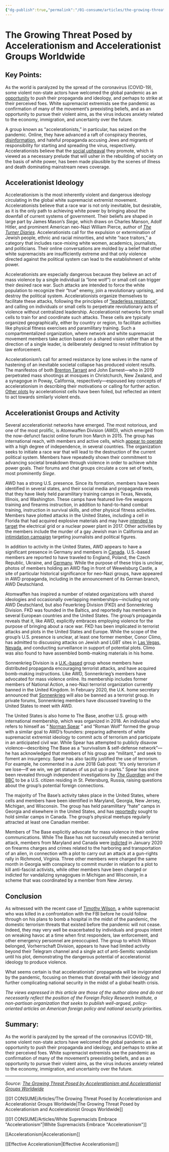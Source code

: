 ```yaml
---
{"dg-publish":true,"permalink":"/01-consume/articles/the-growing-threat-posed-by-accelerationism-and-accelerationist-groups-worldwide/","title":"The Growing Threat Posed by Accelerationism and Accelerationist Groups Worldwide"}
---
```



# The Growing Threat Posed by Accelerationism and Accelerationist Groups Worldwide

## Key Points:
As the world is paralyzed by the spread of the coronavirus (COVID-19), some violent non-state actors have welcomed the global pandemic as an [opportunity](https://www.splcenter.org/hatewatch/2020/03/26/white-supremacists-see-coronavirus-opportunity) to push their propaganda and ideology, and perhaps to strike at their perceived foes. White supremacist extremists see the pandemic as confirmation of many of the movement’s preexisting beliefs, and as an opportunity to pursue their violent aims, as the virus induces anxiety related to the economy, immigration, and uncertainty over the future.

A group known as “accelerationists,” in particular, has seized on the pandemic. Online, they have advanced a raft of conspiracy theories, [disinformation](https://thesoufancenter.org/intelbrief-white-supremacists-and-the-weaponization-of-the-coronavirus-covid-19/), and hateful propaganda accusing Jews and migrants of responsibility for starting and spreading the virus, respectively. Accelerationists believe that the [social upheaval](https://time.com/5810774/extremist-groups-coronavirus/) they promote, which is viewed as a necessary prelude that will usher in the rebuilding of society on the basis of white power, has been made plausible by the scenes of illness and death dominating mainstream news coverage.

## Accelerationist Ideology

Accelerationism is the most inherently violent and dangerous ideology circulating in the global white supremacist extremist movement. Accelerationists believe that a race war is not only inevitable, but desirable, as it is the only path to achieving white power by bringing about the downfall of current systems of government. Their beliefs are shaped in large part by James Mason’s *Siege,* which draws on Charles Manson, Adolf Hitler, and prominent American neo-Nazi William Pierce, author of [*The Turner Diaries*](https://www.theatlantic.com/politics/archive/2016/09/how-the-turner-diaries-changed-white-nationalism/500039/). Accelerationists call for the expulsion or extermination of Jewish people, ethnic and racial minorities, and white “race traitors,” a category that includes race-mixing white women, academics, journalists, and politicians. Their online conversations are molded by a belief that other white supremacists are insufficiently extreme and that only violence directed against the political system can lead to the establishment of white power.

Accelerationists are especially dangerous because they believe an act of mass violence by a single individual (a “lone wolf”) or small cell can trigger their desired race war. Such attacks are intended to force the white population to recognize their “true” enemy, join a revolutionary uprising, and destroy the political system. Accelerationists organize themselves to facilitate these attacks, following the principles of [“leaderless resistance”](https://www.theatlantic.com/ideas/archive/2019/08/the-new-strategy-of-violent-white-supremacy/595648/) and calling on individuals or small cells to perpetrate revolutionary acts of violence without centralized leadership. Accelerationist networks form small cells to train for and coordinate such attacks. These cells are typically organized geographically, either by country or region, to facilitate activities like physical fitness exercises and paramilitary training. Such a compartmentalized organization, where network and white supremacist movement members take action based on a shared vision rather than at the direction of a single leader, is deliberately designed to resist infiltration by law enforcement.

Accelerationism’s call for armed resistance by lone wolves in the name of hastening of an inevitable societal collapse has produced violent results. The manifestos of both [Brenton Tarrant](https://www.fpri.org/article/2019/05/america-has-a-white-nationalist-terrorism-problem-what-should-we-do/) and John Earnest—who in 2019 perpetrated mass shootings at mosques in Christchurch, New Zealand, and a synagogue in Poway, California, respectively—espoused key concepts of accelerationism in describing their motivations or calling for further action. [Other plots](https://www.justice.gov/usao-nv/pr/las-vegas-man-pleads-guilty-possession-bomb-making-components) by accelerationist cells have been foiled, but reflected an intent to act towards similarly violent ends.

## Accelerationist Groups and Activity

Several accelerationist networks have emerged. The most notorious, and one of the most prolific, is Atomwaffen Division (AWD), which emerged from the now-defunct fascist online forum Iron March in 2015. The group has international reach, with members and active cells, which [appear to operate](https://www.propublica.org/article/atomwaffen-division-inside-white-hate-group) with a high degree of independence, in several countries. The organization seeks to initiate a race war that will lead to the destruction of the current political system. Members have repeatedly shown their commitment to advancing societal breakdown through violence in order to achieve white power goals. Their forums and chat groups circulate a core set of texts, most prominently *Siege*.

AWD has a strong U.S. presence. Since its formation, members have been identified in several states, and their social media and propaganda reveals that they have likely held paramilitary training camps in Texas, Nevada, Illinois, and Washington. These camps have featured live-fire weapons training and firearms instruction, in addition to hand-to-hand combat training, instruction in survival skills, and other physical fitness activities. Members have plotted attacks in the United States, including a cell in Florida that had acquired explosive materials and may have [intended to target](https://www.tampabay.com/news/courts/criminal/judge-sets-release-conditions-for-neo-nazi-in-tampa-palms-explosives-case/2327088/) the electrical grid or a nuclear power plant in 2017. Other activities by the members include the murder of a gay Jewish man in California and an [intimidation campaign](https://www.justice.gov/opa/pr/arrests-four-states-racially-motivated-violent-extremists-targeting-journalists-and-activists) targeting journalists and political figures.

In addition to activity in the United States, AWD appears to have a significant presence in Germany and members in [Canada](https://www.vice.com/en_us/article/ev847a/an-american-neo-nazi-group-has-dark-plans-for-canada). U.S.-based members are reported to have traveled to England, Poland, the Czech Republic, Ukraine, and [Germany](https://www.spiegel.de/international/germany/neo-nazi-group-atomwaffen-division-takes-root-in-germany-a-1295575.html). While the purpose of these trips is unclear, photos of members holding an AWD flag in front of Wewelsburg Castle, a site of particular historical significance for neo-Nazi groups, have appeared in AWD propaganda, including in the announcement of its German branch, AWD Deutschland.

Atomwaffen has inspired a number of related organizations with shared ideologies and occasionally overlapping memberships—including not only AWD Deutschland, but also Feuerkrieg Division (FKD) and Sonnenkrieg Division. FKD was founded in the Baltics, and reportedly has members in several European countries and the United States. The group’s propaganda reveals that it, like AWD, explicitly embraces employing violence for the purpose of bringing about a race war. FKD has been implicated in terrorist attacks and plots in the United States and Europe. While the scope of the group’s U.S. presence is unclear, at least one former member, Conor Climo, has admitted to discussing attacks on Jewish and LGBT sites in [Las Vegas, Nevada,](https://www.justice.gov/usao-nv/pr/las-vegas-man-pleads-guilty-possession-bomb-making-components) and conducting surveillance in support of potential plots. Climo was also found to have assembled bomb-making materials in his home.

Sonnenkrieg Division is a [U.K.-based](https://www.bbc.com/news/uk-46460442) group whose members have distributed propaganda encouraging terrorist attacks, and have acquired bomb-making instructions. Like AWD, Sonnenkrieg’s members have advocated for mass violence online. Its membership includes former members of National Action, a neo-Nazi terrorist organization currently banned in the United Kingdom. In February 2020, the U.K. home secretary announced that [Sonnenkrieg](https://www.theguardian.com/uk-news/2020/feb/24/uk-ban-neo-nazi-sonnenkrieg-division-terrorist-group) will also be banned as a terrorist group. In private forums, Sonnenkrieg members have discussed traveling to the United States to meet with AWD.

The United States is also home to The Base, another U.S. group with international membership, which was organized in 2018. An individual who refers to himself as “ [Norman Spear](https://www.vice.com/en_us/article/a3mexp/neo-nazis-are-organizing-secretive-paramilitary-training-across-america) ” and “Roman Wolf” formed the group with a similar goal to AWD’s founders: preparing adherents of white supremacist extremist ideology to commit acts of terrorism and participate in an anticipated civil war. While Spear has attempted to publicly disavow violence—describing The Base as a “survivalism & self-defense network”—he has acknowledged that members of his group are “militant,” and seek to foment an insurgency. Spear has also tacitly justified the use of terrorism. For example, he commented in a June 2018 Gab post: “It’s only terrorism if we lose—If we win, we get statues of us put up in parks.” Spear has since been revealed through independent investigations by [*The Guardian*](https://www.theguardian.com/world/2020/jan/23/revealed-the-true-identity-of-the-leader-of-americas-neo-nazi-terror-group) and the [BBC](https://www.bbc.com/news/world-51236915) to be a U.S. citizen residing in St. Petersburg, Russia, raising questions about the group’s potential foreign connections.

The majority of The Base’s activity takes place in the United States, where cells and members have been identified in Maryland, Georgia, New Jersey, Michigan, and Wisconsin. The group has held paramilitary “hate” camps in Georgia and elsewhere in the United States, and has [reportedly](https://www.winnipegfreepress.com/local/homegrown-hate-547510902.html%20affidavit) sought to hold similar camps in Canada. The group’s physical meetups regularly attracted at least one Canadian member.

Members of The Base explicitly advocate for mass violence in their online communications. While The Base has not successfully executed a terrorist attack, members from Maryland and Canada were [indicted](https://www.justice.gov/usao-md/pr/three-alleged-members-violent-extremist-group-base-facing-federal-firearms-and-alien) in January 2020 on firearms charges and crimes related to the harboring and transportation of an alien, in connection with a plot to carry out an attack at a gun-rights rally in Richmond, Virginia. Three other members were charged the same month in Georgia with conspiracy to commit murder in relation to a plot to kill anti-fascist activists, while other members have been charged or indicted for vandalizing synagogues in Michigan and Wisconsin, in a scheme that was coordinated by a member from New Jersey.

## Conclusion

As witnessed with the recent case of [Timothy Wilson](https://abcnews.go.com/Politics/fbi-learned-coronavirus-inspired-bomb-plotter-radicalized-us/story?id=69818116), a white supremacist who was killed in a confrontation with the FBI before he could follow through on his plans to bomb a hospital in the midst of the pandemic, the domestic terrorism threats that existed before the pandemic will not cease. Indeed, they may very well be exacerbated by individuals and groups intent on wreaking havoc at a time when first responders, law enforcement, and other emergency personnel are preoccupied. The group to which Wilson belonged, Vorherrschaft Division, appears to have had limited activity beyond their Telegram channel and a single act of anti-Semitic vandalism until his plot, demonstrating the dangerous potential of accelerationist ideology to produce violence.

What seems certain is that accelerationists’ propaganda will be invigorated by the pandemic, focusing on themes that dovetail with their ideology and further complicating national security in the midst of a global health crisis.

*The views expressed in this article are those of the author alone and do not necessarily reflect the position of the Foreign Policy Research Institute, a non-partisan organization that seeks to publish well-argued, policy-oriented articles on American foreign policy and national security priorities.*

## Summary:
As the world is paralyzed by the spread of the coronavirus (COVID-19), some violent non-state actors have welcomed the global pandemic as an opportunity to push their propaganda and ideology, and perhaps to strike at their perceived foes. White supremacist extremists see the pandemic as confirmation of many of the movement’s preexisting beliefs, and as an opportunity to pursue their violent aims, as the virus induces anxiety related to the economy, immigration, and uncertainty over the future.

---

*Source: [The Growing Threat Posed by Accelerationism and Accelerationist Groups Worldwide](https://www.fpri.org/article/2020/04/the-growing-threat-posed-by-accelerationism-and-accelerationist-groups-worldwide/)*

[[01 CONSUME/Articles/The Growing Threat Posed by Accelerationism and Accelerationist Groups Worldwide\|The Growing Threat Posed by Accelerationism and Accelerationist Groups Worldwide]]

[[01 CONSUME/Articles/White Supremacists Embrace "Accelerationism"\|White Supremacists Embrace "Accelerationism"]]

[[Accelerationism\|Accelerationism]]

[[Effective Accelerationism\|Effective Accelerationism]]